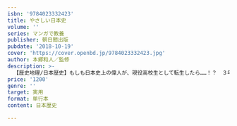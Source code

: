 ```yaml
---
isbn: '9784023332423'
title: やさしい日本史
volume: ''
series: マンガで教養
publisher: 朝日聞出版
pubdate: '2018-10-19'
cover: 'https://cover.openbd.jp/9784023332423.jpg'
author: 本郷和人／監修
description: >-
  【歴史地理/日本歴史】もしも日本史上の偉人が、現役高校生として転生したら……！？　３年R組を舞台に、歴史上の出来事や人間関係などをマンガを通して解説。さらに説明文やチャート図で、最低限知っておきたいポイントも網羅。ファッション、アート文化など歴史トリビアも充実。
price: '1200'
genre: ''
target: 実用
format: 単行本
content: 日本歴史

---
```

